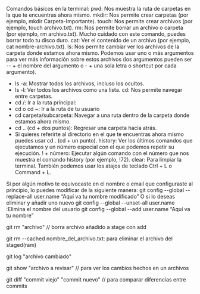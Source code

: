 
Comandos básicos en la terminal:
pwd: Nos muestra la ruta de carpetas en la que te encuentras ahora mismo.
mkdir: Nos permite crear carpetas (por ejemplo, mkdir Carpeta-Importante).
touch: Nos permite crear archivos (por ejemplo, touch archivo.txt).
rm: Nos permite borrar un archivo o carpeta (por ejemplo, rm archivo.txt). Mucho cuidado con este comando, puedes borrar todo tu disco duro.
cat: Ver el contenido de un archivo (por ejemplo, cat nombre-archivo.txt).
ls: Nos permite cambiar ver los archivos de la carpeta donde estamos ahora mismo. Podemos usar uno o más argumentos para ver más información sobre estos archivos (los argumentos pueden ser -- + el nombre del argumento o - + una sola letra o shortcut por cada argumento).
- ls -a: Mostrar todos los archivos, incluso los ocultos.
- ls -l: Ver todos los archivos como una lista.
cd: Nos permite navegar entre carpetas.
- cd /: Ir a la ruta principal:
- cd o cd ~: Ir a la ruta de tu usuario
- cd carpeta/subcarpeta: Navegar a una ruta dentro de la carpeta donde estamos ahora mismo.
- cd .. (cd + dos puntos): Regresar una carpeta hacia atrás.
- Si quieres referirte al directorio en el que te encuentras ahora mismo puedes usar cd . (cd + un punto).
history: Ver los últimos comandos que ejecutamos y un número especial con el que podemos repetir su ejecución.
! + número: Ejecutar algún comando con el número que nos muestra el comando history (por ejemplo, !72).
clear: Para limpiar la terminal. También podemos usar los atajos de teclado Ctrl + L o Command + L.

Si por algún motivo te equivocaste en el nombre o email que configuraste al principio, lo puedes modificar de la siguiente manera:
git config --global --replace-all user.name “Aquí va tu nombre modificado”
O si lo deseas eliminar y añadir uno nuevo
git config --global --unset-all user.name :Elimina el nombre del usuario
git config --global --add user.name “Aquí va tu nombre”


git rm "archivo" // borra archivo añadido a stage con add

git rm --cached nombre_del_archivo.txt: para eliminar el archivo del staged(ram)

git log "archivo cambiado"

git show "archivo a revisar" // para ver los cambios hechos en un archivos

git diff "commit viejo" "commit nuevo" // para comparar diferencias entre commits
